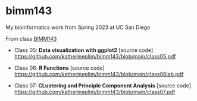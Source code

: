 # bimm143
My bioinformatics work from Spring 2023 at UC San Diego

From class [BIMM143](https://bioboot.github.io/bimm143_S23/)

- Class 05: **Data visualization with ggplot2** [source code] https://github.com/katherineplim/bimm143/blob/main/class05.pdf

- Class 06: **R Functions** [source code] https://github.com/katherineplim/bimm143/blob/main/class06lab.pdf

- Class 07: **CLustering and Principle Component Analysis** [source code] https://github.com/katherineplim/bimm143/blob/main/class07.pdf

